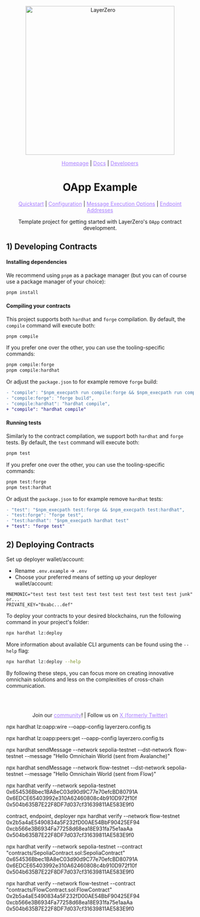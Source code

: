 <p align="center">
  <a href="https://layerzero.network">
    <img alt="LayerZero" style="width: 400px" src="https://docs.layerzero.network/img/LayerZero_Logo_White.svg"/>
  </a>
</p>

<p align="center">
  <a href="https://layerzero.network" style="color: #a77dff">Homepage</a> | <a href="https://docs.layerzero.network/" style="color: #a77dff">Docs</a> | <a href="https://layerzero.network/developers" style="color: #a77dff">Developers</a>
</p>

<h1 align="center">OApp Example</h1>

<p align="center">
  <a href="https://docs.layerzero.network/contracts/oapp" style="color: #a77dff">Quickstart</a> | <a href="https://docs.layerzero.network/contracts/oapp-configuration" style="color: #a77dff">Configuration</a> | <a href="https://docs.layerzero.network/contracts/options" style="color: #a77dff">Message Execution Options</a> | <a href="https://docs.layerzero.network/contracts/endpoint-addresses" style="color: #a77dff">Endpoint Addresses</a>
</p>

<p align="center">Template project for getting started with LayerZero's  <code>OApp</code> contract development.</p>

## 1) Developing Contracts

#### Installing dependencies

We recommend using `pnpm` as a package manager (but you can of course use a package manager of your choice):

```bash
pnpm install
```

#### Compiling your contracts

This project supports both `hardhat` and `forge` compilation. By default, the `compile` command will execute both:

```bash
pnpm compile
```

If you prefer one over the other, you can use the tooling-specific commands:

```bash
pnpm compile:forge
pnpm compile:hardhat
```

Or adjust the `package.json` to for example remove `forge` build:

```diff
- "compile": "$npm_execpath run compile:forge && $npm_execpath run compile:hardhat",
- "compile:forge": "forge build",
- "compile:hardhat": "hardhat compile",
+ "compile": "hardhat compile"
```

#### Running tests

Similarly to the contract compilation, we support both `hardhat` and `forge` tests. By default, the `test` command will execute both:

```bash
pnpm test
```

If you prefer one over the other, you can use the tooling-specific commands:

```bash
pnpm test:forge
pnpm test:hardhat
```

Or adjust the `package.json` to for example remove `hardhat` tests:

```diff
- "test": "$npm_execpath test:forge && $npm_execpath test:hardhat",
- "test:forge": "forge test",
- "test:hardhat": "$npm_execpath hardhat test"
+ "test": "forge test"
```

## 2) Deploying Contracts

Set up deployer wallet/account:

- Rename `.env.example` -> `.env`
- Choose your preferred means of setting up your deployer wallet/account:

```
MNEMONIC="test test test test test test test test test test test junk"
or...
PRIVATE_KEY="0xabc...def"
```

To deploy your contracts to your desired blockchains, run the following command in your project's folder:

```bash
npx hardhat lz:deploy
```

More information about available CLI arguments can be found using the `--help` flag:

```bash
npx hardhat lz:deploy --help
```

By following these steps, you can focus more on creating innovative omnichain solutions and less on the complexities of cross-chain communication.

<br></br>

<p align="center">
  Join our <a href="https://layerzero.network/community" style="color: #a77dff">community</a>! | Follow us on <a href="https://x.com/LayerZero_Labs" style="color: #a77dff">X (formerly Twitter)</a>
</p>

npx hardhat lz:oapp:wire --oapp-config layerzero.config.ts

npx hardhat lz:oapp:peers:get --oapp-config layerzero.config.ts

npx hardhat sendMessage --network sepolia-testnet --dst-network flow-testnet --message "Hello Omnichain World (sent from Avalanche)"

npx hardhat sendMessage --network flow-testnet --dst-network sepolia-testnet --message "Hello Omnichain World (sent from Flow)"

npx hardhat verify --network sepolia-testnet 0x654536Bbec1BA8eC03d90d9C77e70efcBD80791A 0x6EDCE65403992e310A62460808c4b910D972f10f 0x504b635B7E22F8DF7d037cf31639811AE583E9f0

contract, endpoint, deployer
npx hardhat verify --network flow-testnet 0x2b5a4aE5490834a5F232fD00AE54BbF90425EF94 0xcb566e3B6934Fa77258d68ea18E931fa75e1aaAa 0x504b635B7E22F8DF7d037cf31639811AE583E9f0

npx hardhat verify --network sepolia-testnet --contract "contracts/SepoliaContract.sol:SepoliaContract" 0x654536Bbec1BA8eC03d90d9C77e70efcBD80791A 0x6EDCE65403992e310A62460808c4b910D972f10f 0x504b635B7E22F8DF7d037cf31639811AE583E9f0

npx hardhat verify --network flow-testnet --contract "contracts/FlowContract.sol:FlowContract" 0x2b5a4aE5490834a5F232fD00AE54BbF90425EF94 0xcb566e3B6934Fa77258d68ea18E931fa75e1aaAa 0x504b635B7E22F8DF7d037cf31639811AE583E9f0
